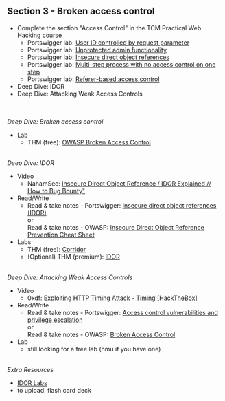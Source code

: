 ## **Section 3 - Broken access control** <br>
- Complete the section "Access Control" in the TCM Practical Web Hacking course
  - Portswigger lab: <a href="https://portswigger.net/web-security/access-control/lab-user-id-controlled-by-request-parameter">User ID controlled by request parameter</a>
  - Portswigger lab: <a href="https://portswigger.net/web-security/access-control/lab-unprotected-admin-functionality">Unprotected admin functionality</a>
  - Portswigger lab: <a href="https://portswigger.net/web-security/access-control/lab-insecure-direct-object-references">Insecure direct object references</a>
  - Portswigger lab: <a href="https://portswigger.net/web-security/access-control/lab-multi-step-process-with-no-access-control-on-one-step">Multi-step process with no access control on one step</a>
  - Portswigger lab: <a href="https://portswigger.net/web-security/access-control/lab-referer-based-access-control">Referer-based access control</a>
- Deep Dive: IDOR
- Deep Dive: Attacking Weak Access Controls
<br><br><br>

*Deep Dive: Broken access control*
- Lab
   - THM (free): <a href="https://tryhackme.com/r/room/owaspbrokenaccesscontrol">OWASP Broken Access Control</a>
<br><br>

*Deep Dive: IDOR*
- Video
   - NahamSec: <a href="https://www.youtube.com/watch?v=bCUqio4gNu4">Insecure Direct Object Reference / IDOR Explained // How to Bug Bounty"</a>
- Read/Write
   - Read & take notes - Portswigger: <a href="https://portswigger.net/web-security/access-control/idor">Insecure direct object references (IDOR)</a><br> or <br>Read & take notes - OWASP: <a href="https://cheatsheetseries.owasp.org/cheatsheets/Insecure_Direct_Object_Reference_Prevention_Cheat_Sheet.html">Insecure Direct Object Reference Prevention Cheat Sheet</a>
- Labs
   - THM (free): <a href="https://tryhackme.com/r/room/corridor">Corridor</a>
   - (Optional) THM (premium): <a href="https://tryhackme.com/r/room/idor">IDOR</a>
<br><br>

*Deep Dive: Attacking Weak Access Controls*
- Video
   - 0xdf: <a href="https://www.youtube.com/watch?v=tmlxa4Y8wy8">Exploiting HTTP Timing Attack - Timing [HackTheBox]</a>
- Read/Write
   - Read & take notes - Portswigger: <a href="https://portswigger.net/web-security/access-control#what-is-access-control">Access control vulnerabilities and privilege escalation</a><br> or <br>Read & take notes - OWASP: <a href="https://owasp.org/Top10/A01_2021-Broken_Access_Control/">Broken Access Control</a>
- Lab
   - still looking for a free lab (hmu if you have one)
<br><br>

*Extra Resources* <br>
- <a href="https://labs.hackxpert.com/IDOR/">IDOR Labs</a>
- to upload: flash card deck
<br><br>

